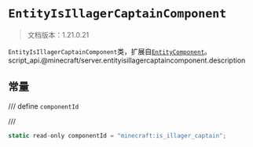 # `EntityIsIllagerCaptainComponent`

> 文档版本：1.21.0.21

`EntityIsIllagerCaptainComponent`类，扩展自[`EntityComponent`](./entitycomponent.md)。script_api.@minecraft/server.entityisillagercaptaincomponent.description

## 常量

/// define
`componentId`


///

```js
static read-only componentId = "minecraft:is_illager_captain";
```

